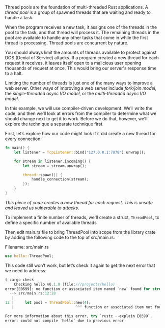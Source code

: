 Thread pools are the foundation of multi-threaded Rust applications. A _thread pool_ is a group of spawned threads that are waiting and ready to handle a task.

When the program receives a new task, it assigns one of the threads in the pool to the task, and that thread will process it. The remaining threads in the pool are available to handle any other tasks that come in while the first thread is processing. Thread pools are concurrent by nature.

You should always limit the amounts of threads available to protect against DOS (Denial of Service) attacks. If a program created a new thread for each request it receives, it leaves itself open to a malicious user opening thousands of request at once. This would bring our server's response time to a halt.

Limiting the number of threads is just one of the many ways to improve a web server. Other ways of improving a web server include _fork/join model_, the _single-threaded async I/O model_, or the _multi-threaded async I/O model_.

In this example, we will use compiler-driven development. We’ll write the code, and then we’ll look at errors from the compiler to determine what we should change next to get it to work. Before we do that, however, we’ll explore the technique a separate technique first.

First, let’s explore how our code might look if it did create a new thread for every connection:
```rust
fn main() {
    let listener = TcpListener::bind("127.0.0.1:7878").unwrap();

    for stream in listener.incoming() {
        let stream = stream.unwrap();

        thread::spawn(|| {
            handle_connection(stream);
        });
    }
}
```
_This piece of code creates a new thread for each request. This is unsafe and leaved us vulnerable to attacks._

To implement a finite number of threads, we'll create a struct, `ThreadPool`, to define a specific number of available threads

Then edit main.rs file to bring ThreadPool into scope from the library crate by adding the following code to the top of src/main.rs:

Filename: src/main.rs
```rust
use hello::ThreadPool;
```
This code still won’t work, but let’s check it again to get the next error that we need to address:

```rust
$ cargo check
    Checking hello v0.1.0 (file:///projects/hello)
error[E0599]: no function or associated item named `new` found for struct `ThreadPool` in the current scope
  --> src/main.rs:12:28
   |
12 |     let pool = ThreadPool::new(4);
   |                            ^^^ function or associated item not found in `ThreadPool`

For more information about this error, try `rustc --explain E0599`.
error: could not compile `hello` due to previous error
```
